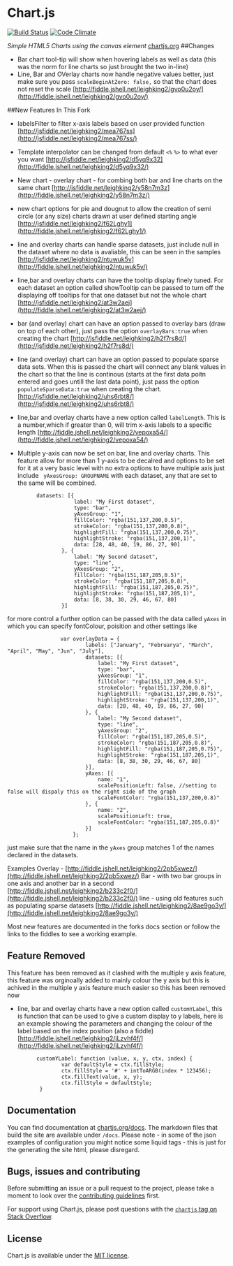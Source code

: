# Chart.js 

[![Build Status](https://travis-ci.org/nnnick/Chart.js.svg?branch=master)](https://travis-ci.org/nnnick/Chart.js) [![Code Climate](https://codeclimate.com/github/leighquince/Chart.js/badges/gpa.svg)](https://codeclimate.com/github/leighquince/Chart.js)


*Simple HTML5 Charts using the canvas element* [chartjs.org](http://www.chartjs.org)
##Changes
 - Bar chart tool-tip will show when hovering labels as well as data (this was the norm for line charts so just brought the two in-line)
 - Line, Bar and OVerlay charts now handle negative values better, just make sure you pass `scaleBeginAtZero: false,` so that the chart does not reset the scale [http://fiddle.jshell.net/leighking2/gvo0u2oy/](http://fiddle.jshell.net/leighking2/gvo0u2oy/)

##New Features In This Fork
 - labelsFilter to filter x-axis labels based on user provided function [http://jsfiddle.net/leighking2/mea767ss](http://jsfiddle.net/leighking2/mea767ss/)
 - Template interpolator can be changed from default `<%` `%>` to what ever you want [http://jsfiddle.net/leighking2/d5yq9x32](http://fiddle.jshell.net/leighking2/d5yq9x32/)
 - New chart - overlay chart - for combing both bar and line charts on the same chart [http://jsfiddle.net/leighking2/y58n7m3z](http://fiddle.jshell.net/leighking2/y58n7m3z/)
 - new chart options for pie and dougnut to allow the creation of semi circle (or any size) charts drawn at user defined starting angle [http://jsfiddle.net/leighking2/f62Lghy1](http://fiddle.jshell.net/leighking2/f62Lghy1/)
 - line and overlay charts can handle sparse datasets, just include null in the dataset where no data is avaliable, this can be seen in the samples [http://jsfiddle.net/leighking2/ntuwuk5v](http://fiddle.jshell.net/leighking2/ntuwuk5v/)
 - line,bar and overlay charts can have the tooltip display finely tuned. For each dataset an option called showTooltip can be passed to turn off the displaying off tooltips for that one dataset but not the whole chart [http://jsfiddle.net/leighking2/at3w2aej](http://fiddle.jshell.net/leighking2/at3w2aej/)
 - bar (and overlay) chart can have an option passed to overlay bars (draw on top of each other), just pass the option `overlayBars:true` when creating the chart [http://jsfiddle.net/leighking2/h2f7rs8d/](http://jsfiddle.net/leighking2/h2f7rs8d/)
 - line (and overlay) chart can have an option passed to populate sparse data sets. When this is passed the chart will connect any blank values in the chart so that the line is continous (starts at the first data poitn entered and goes untill the last data point), just pass the option `populateSparseData:true` when creating the chart. [http://jsfiddle.net/leighking2/uhs6rbt8/](http://jsfiddle.net/leighking2/uhs6rbt8/)
 - line,bar and overlay charts have a new option called `labelLength`. This is a number,which if greater than 0, will trim x-axis labels to a specific length [http://fiddle.jshell.net/leighking2/vepoxa54/](http://fiddle.jshell.net/leighking2/vepoxa54/)
 - Multiple y-axis can now be set on bar, line and overlay charts. This feature allow for more than 1 y-axis to be decalred and options to be set for it at a very basic level with no extra options to have multiple axis just include ` yAxesGroup: GROUPNAME` with each dataset, any that are set to the same will be combined.
 
             datasets: [{
                         label: "My First dataset",
                         type: "bar",
                         yAxesGroup: "1",
                         fillColor: "rgba(151,137,200,0.5)",
                         strokeColor: "rgba(151,137,200,0.8)",
                         highlightFill: "rgba(151,137,200,0.75)",
                         highlightStroke: "rgba(151,137,200,1)",
                         data: [28, 48, 40, 19, 86, 27, 90]
                     }, {
                         label: "My Second dataset",
                         type: "line",
                         yAxesGroup: "2",
                         fillColor: "rgba(151,187,205,0.5)",
                         strokeColor: "rgba(151,187,205,0.8)",
                         highlightFill: "rgba(151,187,205,0.75)",
                         highlightStroke: "rgba(151,187,205,1)",
                         data: [8, 38, 30, 29, 46, 67, 80]
                     }]

for more control a further option can be passed with the data called `yAxes` in which you can specify fontColour, poisition and other settings like

                     var overlayData = {
                             labels: ["January", "Februarya", "March", "April", "May", "Jun", "July"],
                             datasets: [{
                                 label: "My First dataset",
                                 type: "bar",
                                 yAxesGroup: "1",
                                 fillColor: "rgba(151,137,200,0.5)",
                                 strokeColor: "rgba(151,137,200,0.8)",
                                 highlightFill: "rgba(151,137,200,0.75)",
                                 highlightStroke: "rgba(151,137,200,1)",
                                 data: [28, 48, 40, 19, 86, 27, 90]
                             }, {
                                 label: "My Second dataset",
                                 type: "line",
                                 yAxesGroup: "2",
                                 fillColor: "rgba(151,187,205,0.5)",
                                 strokeColor: "rgba(151,187,205,0.8)",
                                 highlightFill: "rgba(151,187,205,0.75)",
                                 highlightStroke: "rgba(151,187,205,1)",
                                 data: [8, 38, 30, 29, 46, 67, 80]
                             }],
                             yAxes: [{
                                 name: "1",
                                 scalePositionLeft: false, //setting to false will dispaly this on the right side of the graph
                                 scaleFontColor: "rgba(151,137,200,0.8)"
                             }, {
                                 name: "2",
                                 scalePositionLeft: true,
                                 scaleFontColor: "rgba(151,187,205,0.8)"
                             }]
                         };
                         
 just make sure that the name in the `yAxes` group matches 1 of the names declared in the datasets.
 
 Examples
 Overlay -
 [http://fiddle.jshell.net/leighking2/2pb5xwez/](http://fiddle.jshell.net/leighking2/2pb5xwez/)
 Bar - with two bar groups in one axis and another bar in a second
 [http://fiddle.jshell.net/leighking2/b233c2f0/](http://fiddle.jshell.net/leighking2/b233c2f0/)
 line - using old features such as populating sparse datasets
 [http://fiddle.jshell.net/leighking2/8ae9go3y/](http://fiddle.jshell.net/leighking2/8ae9go3y/)
 
Most new features are documented in the forks docs section or follow the links to the fiddles to see a working example.           
## Feature Removed
This feature has been removed as it clashed with the multiple y axis feature, this feature was orginoally added to mainly colour the y axis but this is achived in the multiple y axis feature much easier so this has been removed now
 - line, bar and overlay charts have a new option called `customYLabel`, this is function that can be used to give a custom display to y labels, here is an example showing the parameters and changing the colour of the label based on the index position (also a fiddle) [http://fiddle.jshell.net/leighking2/jLzvhf4f/](http://fiddle.jshell.net/leighking2/jLzvhf4f/)
 
             customYLabel: function (value, x, y, ctx, index) {
                     var defaultStyle = ctx.fillStyle;
                     ctx.fillStyle = '#' + intToARGB(index * 123456);
                     ctx.fillText(value, x, y);
                     ctx.fillStyle = defaultStyle;
              }


## Documentation

You can find documentation at [chartjs.org/docs](http://www.chartjs.org/docs/). The markdown files that build the site are available under `/docs`. Please note - in some of the json examples of configuration you might notice some liquid tags - this is just for the generating the site html, please disregard.

## Bugs, issues and contributing

Before submitting an issue or a pull request to the project, please take a moment to look over the [contributing guidelines](https://github.com/nnnick/Chart.js/blob/master/CONTRIBUTING.md) first.

For support using Chart.js, please post questions with the [`chartjs` tag on Stack Overflow](http://stackoverflow.com/questions/tagged/chartjs).

## License


Chart.js is available under the [MIT license](http://opensource.org/licenses/MIT).


